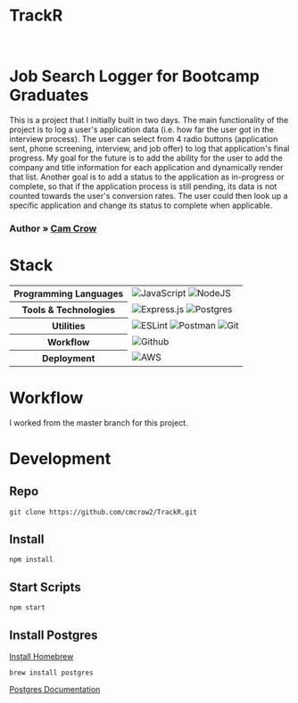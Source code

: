 # TrackR
<br />
<p align="left">
  <h1 align="left">Job Search Logger for Bootcamp Graduates</h1>

  <p align="left">
    This is a project that I initially built in two days. The main functionality of the project is to log a user's application data (i.e. how far the user got in the interview process). The user can select from 4 radio buttons (application sent, phone screening, interview, and job offer) to log that application's final progress. My goal for the future is to add the ability for the user to add the company and title information for each application and dynamically render that list. Another goal is to add a status to the application as in-progress or complete, so that if the application process is still pending, its data is not counted towards the user's conversion rates. The user could then look up a specific application and change its status to complete when applicable.
    <br />
    <h3 align="left">
     <strong>Author »</strong>
    <a href="https://github.com/cmcrow2">Cam Crow</a>
     </h3>
  </p>
</p>

# Stack

<table>
  <tbody>
    <tr>
      <th>Programming Languages</th>
      <td>
        <img alt="JavaScript" src="https://img.shields.io/badge/javascript%20-%23323330.svg?&style=for-the-badge&logo=javascript&logoColor=%23F7DF1E" />
        <img alt="NodeJS" src="https://img.shields.io/badge/node.js-%2343853D.svg?&style=for-the-badge&logo=node.js&logoColor=white"/>
      </td>
    </tr>
    <tr>
      <th>Tools & Technologies</th>
      <td>
        <img alt="Express.js" src="https://img.shields.io/badge/express.js-%23404d59.svg?&style=for-the-badge"/>
        <img alt="Postgres" src ="https://img.shields.io/badge/postgres-%23316192.svg?&style=for-the-badge&logo=postgresql&logoColor=white"/>
      </td>
    </tr>
    <tr>
      <th>Utilities</th>
      <td>
        <img alt="ESLint" src="https://img.shields.io/badge/ESLint-4B3263?style=for-the-badge&logo=eslint&logoColor=white" />
        <img alt="Postman" src="https://img.shields.io/badge/Postman-FF6C37?style=for-the-badge&logo=postman&logoColor=red" />
        <img alt="Git" src="https://img.shields.io/badge/Git-F05032?style=for-the-badge&logo=git&logoColor=white" />
      </td>
    </tr>
     <tr>
      <th>Workflow</th>
      <td>
        <img alt="Github" src="https://img.shields.io/badge/GitHub-100000?style=for-the-badge&logo=github&logoColor=white"/>
      </td>
    </tr>
    <tr>
      <th>Deployment</th>
      <td>
        <img alt="AWS" src="https://img.shields.io/badge/AWS-%23FF9900.svg?&style=for-the-badge&logo=amazon-aws&logoColor=white"/>
      </td>
    </tr>
  </tbody>
</table>


# Workflow
I worked from the master branch for this project.

# Development

## Repo
`git clone https://github.com/cmcrow2/TrackR.git`

## Install
`npm install`

## Start Scripts
```
npm start
```

## Install Postgres
<a href="https://brew.sh/">Install Homebrew</a>

`brew install postgres`

<a href="https://www.postgresql.org/download/">Postgres Documentation</a>
